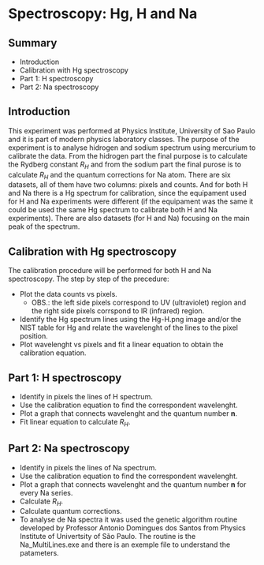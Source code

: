 # **Spectroscopy: Hg, H and Na**

## **Summary**

- Introduction
- Calibration with Hg spectroscopy
- Part 1: H spectroscopy
- Part 2: Na spectroscopy

## **Introduction**

This experiment was performed at Physics Institute, University of Sao Paulo and it is part of modern physics laboratory classes. The purpose of the experiment is to analyse hidrogen and sodium spectrum using mercurium to calibrate the data. From the hidrogen part the final purpose is to calculate the Rydberg constant $R_H$ and from the sodium part the final purose is to calculate $R_H$
and the quantum corrections for Na atom.
There are six datasets, all of them have two columns: pixels and counts. And for both H and Na there is a Hg spectrum for calibration, since the equipament used for H and Na experiments were different (if the equipament was the same it could be used the same Hg spectrum to calibrate both H and Na experiments). There are also datasets (for H and Na) focusing on the main peak of the spectrum.

## **Calibration with Hg spectroscopy**

The calibration procedure will be performed for both H and Na spectroscopy.
The step by step of the precedure:

- Plot the data counts vs pixels.
  - OBS.: the left side pixels correspond to UV (ultraviolet) region and the right side pixels corrspond to IR (infrared) region.
- Identify the Hg spectrum lines using the Hg-H.png image and/or the NIST table for Hg and relate the wavelenght of the lines to the pixel position.
- Plot wavelenght vs pixels and fit a linear equation to obtain the calibration equation.


## **Part 1: H spectroscopy**

- Identify in pixels the lines of H spectrum.
- Use the calibration equation to find the correspondent wavelenght.
- Plot a graph that connects wavelenght and the quantum number **n**.
- Fit linear equation to calculate $R_H$.

## **Part 2: Na spectroscopy**

- Identify in pixels the lines of Na spectrum.
- Use the calibration equation to find the correspondent wavelenght.
- Plot a graph that connects wavelenght and the quantum number **n** for every Na series.
- Calculate $R_H$.
- Calculate quantum corrections. 
- To analyse de Na spectra it was used the genetic algorithm routine developed by Professor Antonio Domingues dos Santos from Physics Institute of Univertsity of São Paulo. The routine is the Na_MultiLines.exe and there is an exemple file to understand the patameters.
